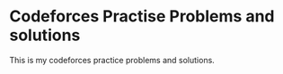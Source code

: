 # Codeforces Practise Problems and solutions
This is my codeforces practice problems and solutions.
